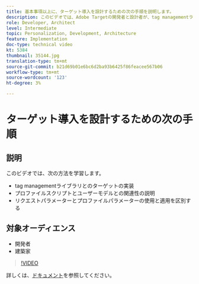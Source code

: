 ```yaml
---
title: 基本事項以上に、ターゲット導入を設計するための次の手順を説明します。
description: このビデオでは、Adobe Targetの開発者と設計者が、tag managementライブラリを使用したターゲットの実装、プロファイルスクリプトのユーザーモデルへの関連性の説明、リクエストパラメーターとプロファイルパラメーターの使用と使用の違いを示します。
role: Developer, Architect
level: Intermediate
topic: Personalization, Development, Architecture
feature: Implementation
doc-type: technical video
kt: 5384
thumbnail: 35144.jpg
translation-type: tm+mt
source-git-commit: b21d69b01e6bc6d2ba93b6425f86feacee567b06
workflow-type: tm+mt
source-wordcount: '123'
ht-degree: 3%

---
```



# ターゲット導入を設計するための次の手順

## 説明

このビデオでは、次の方法を学習します。

* tag managementライブラリとのターゲットの実装
* プロファイルスクリプトとユーザーモデルとの関連性の説明
* リクエストパラメーターとプロファイルパラメーターの使用と適用を区別する

## 対象オーディエンス

* 開発者
* 建築家

>[!VIDEO](https://video.tv.adobe.com/v/35144/?quality=12)

詳しくは、[ドキュメント](https://docs.adobe.com/content/help/en/target/using/implement-target/implementing-target.html)を参照してください。
